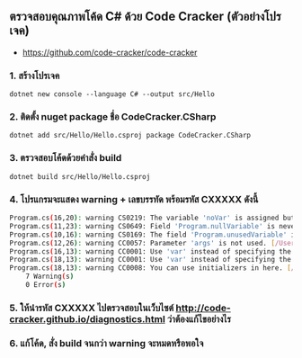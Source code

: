 ## ตรวจสอบคุณภาพโค้ด C# ด้วย Code Cracker (ตัวอย่างโปรเจค) ###

- https://github.com/code-cracker/code-cracker

### 1. สร้างโปรเจค

```
dotnet new console --language C# --output src/Hello
```

### 2. ติดตั้ง nuget package ชื่อ CodeCracker.CSharp

```
dotnet add src/Hello/Hello.csproj package CodeCracker.CSharp
```

### 3. ตรวจสอบโค้ดด้วยคำสั่ง build

```
dotnet build src/Hello/Hello.csproj
```

### 4. โปรแกรมจะแสดง warning + เลขบรรทัด พร้อมรหัส CXXXXX ดังนี้

```bash
Program.cs(16,20): warning CS0219: The variable 'noVar' is assigned but its value is never used [/Users/wk/Source/DotNetCracker/src/Hello/Hello.csproj]
Program.cs(11,23): warning CS0649: Field 'Program.nullVariable' is never assigned to, and will always have its default value null [/Users/wk/Source/DotNetCracker/src/Hello/Hello.csproj]
Program.cs(10,16): warning CS0169: The field 'Program.unusedVariable' is never used [/Users/wk/Source/DotNetCracker/src/Hello/Hello.csproj]
Program.cs(12,26): warning CC0057: Parameter 'args' is not used. [/Users/wk/Source/DotNetCracker/src/Hello/Hello.csproj]
Program.cs(16,13): warning CC0001: Use 'var' instead of specifying the type name. [/Users/wk/Source/DotNetCracker/src/Hello/Hello.csproj]
Program.cs(18,13): warning CC0001: Use 'var' instead of specifying the type name. [/Users/wk/Source/DotNetCracker/src/Hello/Hello.csproj]
Program.cs(18,13): warning CC0008: You can use initializers in here. [/Users/wk/Source/DotNetCracker/src/Hello/Hello.csproj]
    7 Warning(s)
    0 Error(s)
``` 

### 5. ให้นำรหัส CXXXXX ไปตรวจสอบในเว็บไซต์ http://code-cracker.github.io/diagnostics.html ว่าต้องแก้ไขอย่างไร

### 6. แก้โค้ด, สั่ง build จนกว่า warning จะหมดหรือพอใจ